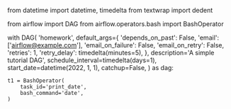from datetime import datetime, timedelta
from textwrap import dedent

from airflow import DAG
from airflow.operators.bash import BashOperator


with DAG(
    'homework',
    default_args={
        'depends_on_past': False,
        'email': ['airflow@example.com'],
        'email_on_failure': False,
        'email_on_retry': False,
        'retries': 1,
        'retry_delay': timedelta(minutes=5),
    },
    description='A simple tutorial DAG',
    schedule_interval=timedelta(days=1),
    start_date=datetime(2022, 1, 1),
    catchup=False,
) as dag:

    t1 = BashOperator(
        task_id='print_date',
        bash_command='date',
    )
